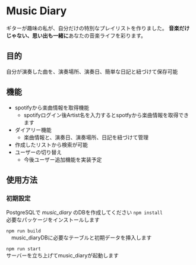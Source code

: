 # Music Diary
ギターが趣味の私が、自分だけの特別なプレイリストを作りました。
**音楽だけじゃない、思い出も一緒に**あなたの音楽ライフを彩ります。

## 目的
自分が演奏した曲を、演奏場所、演奏日、簡単な日記と紐づけて保存可能

## 機能
* spotifyから楽曲情報を取得機能
  * spotifyログイン後Artist名を入力するとspotfyから楽曲情報を取得できます
* ダイアリー機能
  * 楽曲情報と、演奏日、演奏場所、日記を紐づけて管理
* 作成したリストから検索が可能
* ユーザーの切り替え
  * 今後ユーザー追加機能を実装予定

## 使用方法
### 初期設定
  PostgreSQLで *music_diary* のDBを作成してください
  `npm install`
  <br>
    必要なパッケージをインストールします

  `npm run build`
  <br>
  　music_diaryDBに必要なテーブルと初期データを挿入します

  `npm run start`
  <br>
  サーバーを立ち上げてmusic_diaryが起動します
